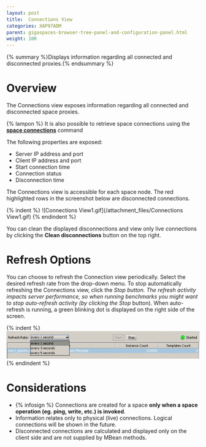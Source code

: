 ```yaml
---
layout: post
title:  Connections View
categories: XAP97ADM
parent: gigaspaces-browser-tree-panel-and-configuration-panel.html
weight: 100
---
```


{% summary %}Displays information regarding all connected and disconnected proxies.{% endsummary %}

# Overview

The Connections view exposes information regarding all connected and disconnected space proxies.

{% lampon %} It is also possible to retrieve space connections using the **[space connections]({%currentjavaurl%}/space---gigaspaces-cli.html)** command

The following properties are exposed:

- Server IP address and port
- Client IP address and port
- Start connection time
- Connection status
- Disconnection time

The Connections view is accessible for each space node. The red highlighted rows in the screenshot below are disconnected connections.

{% indent %}
![Connections View1.gif](/attachment_files/Connections View1.gif)
{% endindent %}

You can clean the displayed disconnections and view only live connections by clicking the **Clean disconnections** button on the top right.

# Refresh Options

You can choose to refresh the Connection view periodically. Select the desired refresh rate from the drop-down menu. To stop automatically refreshing the Connections view, click the **Stop* button. The refresh activity impacts server performance, so when running benchmarks you might want to stop auto-refresh activity (by clicking the *Stop** button). When auto-refresh is running, a green blinking dot is displayed on the right side of the screen.

{% indent %}
![GMC_space_x_RefreshRate_area_TopRight_6.0.gif](/attachment_files/GMC_space_x_RefreshRate_area_TopRight_6.0.gif)
{% endindent %}

# Considerations

- {% infosign %} Connections are created for a space **only when a space operation (eg. ping, write, etc.) is invoked**.
- Information relates only to physical (live) connections. Logical connections will be shown in the future.
- Disconnected connections are calculated and displayed only on the client side and are not supplied by MBean methods.

